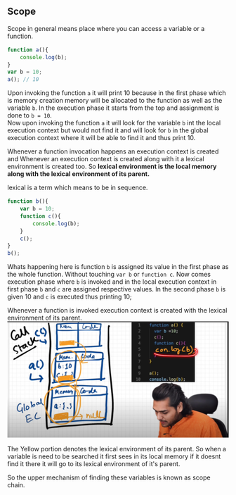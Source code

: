 ## Scope 

Scope in general means place where you can access a variable or a function. 
```js
function a(){
    console.log(b);
}
var b = 10; 
a(); // 10
```
Upon invoking the function ``a`` it will print 10 because in the first phase which is memory creation memory will be allocated to the function as well as the variable ``b``. In the execution phase it starts from the top and assignment is done to ``b = 10``.  
Now upon invoking the function ``a`` it will look for the variable ``b`` int the local execution context but would not find it and will look for ``b`` in the global execution context where it will be able to find it and thus print 10. 


Whenever a function invocation happens an execution context is created and
Whenever an execution context is created along with it a lexical environment is created too. So 
**lexical environment is the local memory along with the lexical environment of its parent.**

lexical is a term which means to be in sequence. 

```js
function b(){                         
    var b = 10;
    function c(){
        console.log(b);
    }
    c();
}
b();
```
Whats happening here is function ``b`` is assigned its value in the first phase as the whole function. 
Without touching ``var b`` or ``function c``. Now comes execution phase where ``b`` is invoked and in the local execution context in first phase ``b`` and ``c`` are assigned respective values. In the second phase ``b`` is given 10 and ``c`` is executed thus printing 10; 

Whenever a function is invoked execution context is created with the lexical environment of its parent. 
![](../images/cor-js-01.png)

The Yellow portion denotes the lexical environment of its parent. So when a variable is need to be searched it first sees in its local memory if it doesnt find it there it will go to its lexical environment of it's parent. 

So the upper mechanism of finding these variables is known as scope chain. 